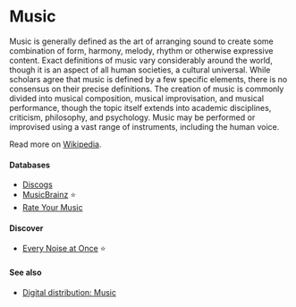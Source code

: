 # Music

Music is generally defined as the art of arranging sound to create some combination of form, harmony, melody, rhythm or otherwise expressive content. Exact definitions of music vary considerably around the world, though it is an aspect of all human societies, a cultural universal. While scholars agree that music is defined by a few specific elements, there is no consensus on their precise definitions. The creation of music is commonly divided into musical composition, musical improvisation, and musical performance, though the topic itself extends into academic disciplines, criticism, philosophy, and psychology. Music may be performed or improvised using a vast range of instruments, including the human voice.

Read more on [Wikipedia](https://en.wikipedia.org/wiki/Music).

#### Databases
- [Discogs](https://en.wikipedia.org/wiki/Discogs)
- [MusicBrainz](https://en.wikipedia.org/wiki/MusicBrainz) ⭐
- [Rate Your Music](https://en.wikipedia.org/wiki/Rate_Your_Music)

#### Discover
- [Every Noise at Once](https://everynoise.com) ⭐

#### See also
- [Digital distribution: Music](digital-distribution.md#music)
